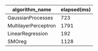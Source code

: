 |algorithm_name|elapsed(ms)
|-|-
|GaussianProcesses|723
|MultilayerPerceptron|1791
|LinearRegression|192
|SMOreg|1128
